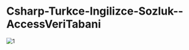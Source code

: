 # Csharp-Turkce-Ingilizce-Sozluk--AccessVeriTabani


![1](https://user-images.githubusercontent.com/33864154/63193666-bb25c780-c076-11e9-8740-9d95a4039fe4.png)
